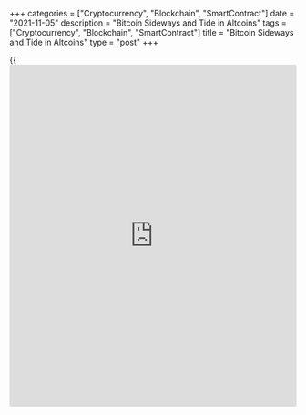 +++
categories = ["Cryptocurrency", "Blockchain", "SmartContract"]
date = "2021-11-05"
description = "Bitcoin Sideways and Tide in Altcoins"
tags = ["Cryptocurrency", "Blockchain", "SmartContract"]
title = "Bitcoin Sideways and Tide in Altcoins"
type = "post"
+++

{{<iframe id="large-banner" src="https://www.bounty.group/#slide=17.0" width="100%" height="600" scrolling="no" style="border: 0px solid rgb(216, 221, 230); border-radius: 3px;">}}

Bitcoin remains sideways, barely moving out of the $60-63.5 range for
the past two weeks. A dip towards the lower end of the range late on
Friday morning has been redeemed, and the BTCUSD exchange rate has
returned to $62.2K. Interestingly, the price surge to the highs of
October 20 was later counterbalanced by a proportional dip, making the
area near $61.50K the centre of equilibrium for [bitcoin](https://www.letsplayfx.com/blog/forex-for-bitcoin/) over the past
four weeks.

![Bitcoin Sideways and Tide in Altcoins][1]

A similar balancing act can be seen in the cryptocurrency Fear and Greed
Index, which has been moving at levels just above 70 since early
October, showing a mark of 73 in the last 24 hours, firmly in Greed
territory.

Against the backdrop of Bitcoin stabilisation and cryptocurrency
“greed”, interest in altcoins continues to rise. Cryptocurrency market
capitalisation ex BTC has added 26% over the past month, although it has
faced several sharp declines.

![Bitcoin Sideways and Tide in Altcoins][2]

Among the week’s top coins, Binance Coin ( 21.7% in 7 days), Solana (
21.7%) and Polkadot ( 22.6%) shone. On the other hand, Dogecoin was
depleted by the battle, with Dogecoin losing 9.5% and Shiba Inu losing
28%.

Bitcoin’s steady burn at one level is feeding risk appetite among crypto
enthusiasts.

Bitcoin seems to have become so liquid and inert, and demand has gone so
much into the ‘new stars’ that it hasn’t even been moved upwards by the
latest [news](https://www.letsplayfx.com/blog/forex-news-website/) from New York. A man who promised to turn the city into a
crypto hub was elected mayor there. And yesterday, he said he would get
his first three salaries in BTCs. Of course, there is no economic effect
in the latter, but it would have had an important psychological impact a
year ago, noticeably pushing the price upwards.

![Bitcoin Sideways and Tide in Altcoins][3]

Do Bitcoin’s inertia and the failure of last week’s two doglegs mean the
end of this bullish wave? So far, it’s hardly a valid thesis: active
speculators in the cryptocurrency market are jumping from one coin to
another, trying to ride the small (in volume but not height) waves. This
is a positive-sum game if the tide is turning, that is, if the overall
capitalisation of the crypto market is rising.

When will the tide turn? That depends on the global demand for risk,
which correlates with central bankers’ stance and inflation trends.
Recent comments from central bankers have made it clear that regulators
continue to look the other way on inflation, expecting it to subside on
its own without raising interest rates. This is good [news](https://www.letsplayfx.com/blog/forex-news-website/) for
cryptocurrencies with limited supply, such as Ether.

At some point, the tide will turn, and then those currently riding the
high tide risk finding themselves far out in the shallows. However, that
moment is in no hurry to arrive.

_Source:[FXPro][4]_

   1. /files/downloads/2/5/b/25b7dfab6c25baae7e4de846f1ca579c_15ba060f4e857ed1409e6bd8f88f466d.png
   2. /files/downloads/a/d/2/ad22088943fc24b18e7ffa283d5f3f88_e99915dd03e98632aa3fecdf42357f12.png
   3. /files/downloads/c/9/7/c979b47000de3018537da7aa12456115_0b7e7c8b9b1a06eb87068ef5e87cd740.png
   4. /geturl/index/ce0e485dfbff0dc86dec373090813a5eeb9afd72/